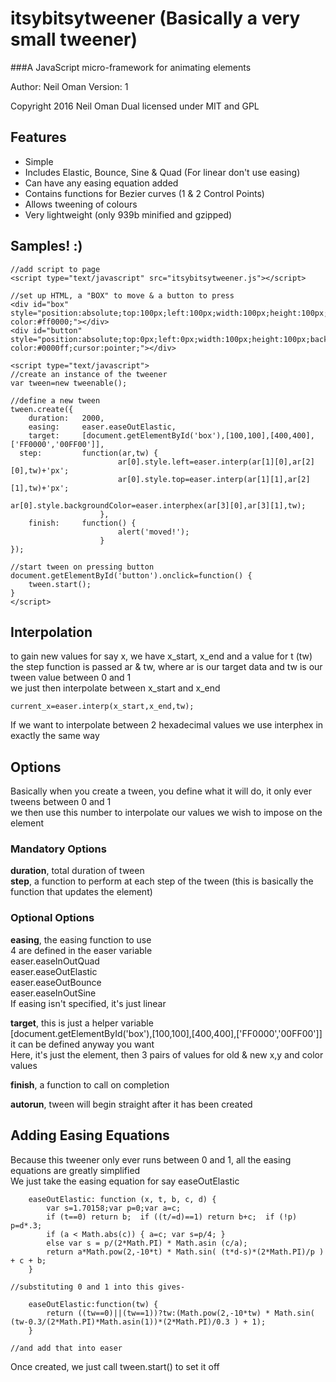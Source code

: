 # itsybitsytweener (Basically a very small tweener)

###A JavaScript micro-framework for animating elements

Author: Neil Oman
Version: 1

Copyright 2016 Neil Oman
Dual licensed under MIT and GPL

## Features

* Simple
* Includes Elastic, Bounce, Sine & Quad (For linear don't use easing)
* Can have any easing equation added
* Contains functions for Bezier curves (1 & 2 Control Points)
* Allows tweening of colours
* Very lightweight (only 939b minified and gzipped)

## Samples! :)

```
//add script to page
<script type="text/javascript" src="itsybitsytweener.js"></script>

//set up HTML, a "BOX" to move & a button to press
<div id="box" style="position:absolute;top:100px;left:100px;width:100px;height:100px;background-color:#ff0000;"></div>
<div id="button" style="position:absolute;top:0px;left:0px;width:100px;height:100px;background-color:#0000ff;cursor:pointer;"></div>

<script type="text/javascript">
//create an instance of the tweener
var tween=new tweenable();

//define a new tween
tween.create({
	duration:	2000,
	easing:		easer.easeOutElastic,
	target:		[document.getElementById('box'),[100,100],[400,400],['FF0000','00FF00']],
  step: 		function(ar,tw) {
					    ar[0].style.left=easer.interp(ar[1][0],ar[2][0],tw)+'px';
					    ar[0].style.top=easer.interp(ar[1][1],ar[2][1],tw)+'px';
					    ar[0].style.backgroundColor=easer.interphex(ar[3][0],ar[3][1],tw);
				    },
	finish:		function() {
					    alert('moved!');
				    }
});

//start tween on pressing button
document.getElementById('button').onclick=function() {
	tween.start();
}
</script>
```

## Interpolation

to gain new values for say x, we have x_start, x_end and a value for t (tw)   
the step function is passed ar & tw, where ar is our target data and tw is our tween value between 0 and 1   
we just then interpolate between x_start and x_end   

```
current_x=easer.interp(x_start,x_end,tw);
```

If we want to interpolate between 2 hexadecimal values we use interphex in exactly the same way

## Options

Basically when you create a tween, you define what it will do, it only ever tweens between 0 and 1   
we then use this number to interpolate our values we wish to impose on the element

### Mandatory Options

**duration**, total duration of tween   
**step**, a function to perform at each step of the tween (this is basically the function that updates the element)

### Optional Options

**easing**, the easing function to use   
4 are defined in the easer variable   
easer.easeInOutQuad   
easer.easeOutElastic   
easer.easeOutBounce   
easer.easeInOutSine   
If easing isn't specified, it's just linear

**target**, this is just a helper variable   
[document.getElementById('box'),[100,100],[400,400],['FF0000','00FF00']]   
it can be defined anyway you want   
Here, it's just the element, then 3 pairs of values for old & new x,y and color values   

**finish**, a function to call on completion

**autorun**, tween will begin straight after it has been created

## Adding Easing Equations

Because this tweener only ever runs between 0 and 1, all the easing equations are greatly simplified   
We just take the easing equation for say easeOutElastic

```
	easeOutElastic: function (x, t, b, c, d) {
		var s=1.70158;var p=0;var a=c;
		if (t==0) return b;  if ((t/=d)==1) return b+c;  if (!p) p=d*.3;
		if (a < Math.abs(c)) { a=c; var s=p/4; }
		else var s = p/(2*Math.PI) * Math.asin (c/a);
		return a*Math.pow(2,-10*t) * Math.sin( (t*d-s)*(2*Math.PI)/p ) + c + b;
	}

//substituting 0 and 1 into this gives-

	easeOutElastic:function(tw) {
		return ((tw==0)||(tw==1))?tw:(Math.pow(2,-10*tw) * Math.sin( (tw-0.3/(2*Math.PI)*Math.asin(1))*(2*Math.PI)/0.3 ) + 1);
	}

//and add that into easer
```

Once created, we just call tween.start() to set it off

